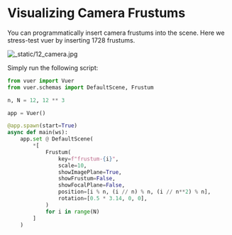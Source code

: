 # Visualizing Camera Frustums

You can programmatically insert camera frustums into the scene. Here
we stress-test vuer by inserting 1728 frustums.

![_static/12_camera.jpg](_static/12_camera.jpg)

Simply run the following script:

```python
from vuer import Vuer
from vuer.schemas import DefaultScene, Frustum

n, N = 12, 12 ** 3

app = Vuer()

@app.spawn(start=True)
async def main(ws):
    app.set @ DefaultScene(
        *[
            Frustum(
                key=f"frustum-{i}",
                scale=10,
                showImagePlane=True,
                showFrustum=False,
                showFocalPlane=False,
                position=[i % n, (i // n) % n, (i // n**2) % n],
                rotation=[0.5 * 3.14, 0, 0],
            )
            for i in range(N)
        ]
    )
```
